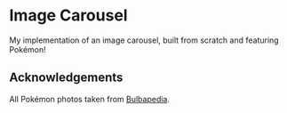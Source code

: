 # Image Carousel

My implementation of an image carousel, built from scratch and featuring Pokémon!

## Acknowledgements

All Pokémon photos taken from [Bulbapedia](https://bulbapedia.bulbagarden.net/wiki/Main_Page).
